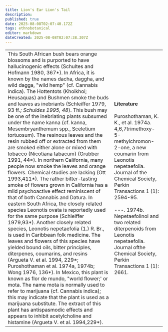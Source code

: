 ```yaml
---
title: Lion's Ear Lion's Tail
description: 
published: true
date: 2025-08-08T02:07:40.172Z
tags: ethnobotanical
editor: markdown
dateCreated: 2025-08-08T02:07:38.307Z
---
```


| | |
|---|---|
| This South African bush bears orange blossoms and is purported to have hallucinogenic effects (Schultes and Hofmann 1980, 367*). In Africa, it is known by the names dacha, daggha, and wild dagga, "wild hemp" (cf. Cannabis indica). The Hottentots (Khoikhoi; Heusaquas) and Bushmen smoke the buds and leaves as inebriants (Schleiffer 1979, 93 ff.*; Schuldes 1995, 48*). This bush may be one of the inebriating plants subsumed under the name kanna (cf. kanna, Mesembryanthemum spp., Sceletium tortuosum). The resinous leaves and the resin rubbed off or extracted from them are smoked either alone or mixed with tobacco (Nicotiana tabacum) (Grubber 1991, 44*). In northern California, many people now smoke the leaves and orange flowers. Chemical studies are lacking (Ott 1993,411*). The rather bitter-tasting smoke of flowers grown in California has a mild psychoactive effect reminiscent of that of both Cannabis and Datura. In eastern South Africa, the closely related species Leonotis ovata is reportedly used for the same purpose (Schleiffer 1979,93*). Another closely related species, Leonotis nepetaefolia (1.) R. Br., is used in Caribbean folk medicine. The leaves and flowers of this species have yielded bound oils, bitter principles, diterpenes, coumarins, and resins (Argueta V. et al. 1994, 229*; Puroshothaman et al. 1974a, 1974b; Wong 1976, 136*). In Mexico, this plant is known as flor de mundo, "world flower;' or mota. The name mota is normally used to refer to marijuana (cf. Cannabis indica); this may indicate that the plant is used as a marijuana substitute. The extract of this plant has antispasmodic effects and appears to inhibit acetylcholine and histamine (Argueta V. et al. 1994,229*). | **Literature**<br><br>Puroshothaman, K. K., et al. 1974a. 4,6,7trimethoxy-5-methylchromon-2-one, a new coumarin from Leonotis nepetaefolia. Journal of the Chemical Society, Perkin Transactions 1 (1): 2594-95.<br><br>---. 1974b. Nepetaefolinol and two related diterpenoids from Leonotis nepetaefolia. Journal ofthe Chemical Society, Perkin Transactions 1 (1): 2661. |
